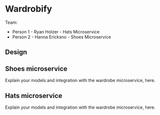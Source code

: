 # Wardrobify

Team:

* Person 1 - Ryan Holzer - Hats Microservice
* Person 2 - Hanna Ericksno - Shoes Microservice

## Design

## Shoes microservice

Explain your models and integration with the wardrobe
microservice, here.

## Hats microservice

Explain your models and integration with the wardrobe
microservice, here.
